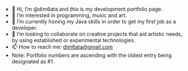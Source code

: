 - 👋 Hi, I’m @dim6ata and this is my development portfolio page. 
- 👀 I’m interested in programming, music and art.
- 🌱 I’m currently honing my Java skills in order to get my first job as a developer.
- 💞️ I’m looking to collaborate on creative projects that aid artistic needs, by using established or experimental technologies. 
- 📫 How to reach me: dim6ata@gmail.com
- Note: Portfolio numbers are ascending with the oldest entry being designated as #1. 
<!---
dim6ata/dim6ata is a ✨ special ✨ repository because its `README.md` (this file) appears on your GitHub profile.
You can click the Preview link to take a look at your changes.
--->
